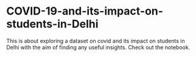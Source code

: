 # COVID-19-and-its-impact-on-students-in-Delhi
This is about exploring a dataset on covid and its impact on students in Delhi with the aim of finding any useful insights. Check out the notebook.
